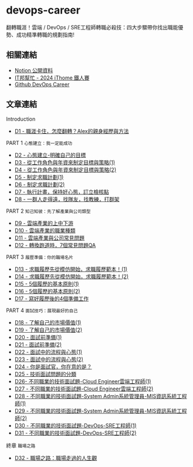 # devops-career

翻轉職涯！雲端 / DevOps / SRE工程師轉職必殺技：四大步驟帶你找出職能優勢、成功精準轉職的規劃指南!

## 相關連結

* [Notion 公開資料](https://heyurl.cc/t4nA5)
* [IT邦幫忙 - 2024 iThome 鐵人賽](https://ithelp.ithome.com.tw/users/20104919/ironman/7976)
* [Github DevOps Career](https://github.com/qwedsazxc78/devops-career/tree/main)

## 文章連結

Introduction

* [D1 - 職涯卡住，怎麼翻轉？Alex的親身經歷與方法](https://github.com/qwedsazxc78/devops-career/blob/main/docs/D1-%E8%81%B7%E6%B6%AF%E5%8D%A1%E4%BD%8F%EF%BC%8C%E6%80%8E%E9%BA%BC%E7%BF%BB%E8%BD%89%EF%BC%9FAlex%E7%9A%84%E8%A6%AA%E8%BA%AB%E7%B6%93%E6%AD%B7%E8%88%87%E6%96%B9%E6%B3%95.md)

PART 1 `心態建立：我一定能成功`

* [D2 - 心態建立-明確自己的目標](https://github.com/qwedsazxc78/devops-career/blob/main/docs/D2-%E5%BF%83%E6%85%8B%E5%BB%BA%E7%AB%8B-%E6%98%8E%E7%A2%BA%E8%87%AA%E5%B7%B1%E7%9A%84%E7%9B%AE%E6%A8%99.md)
* [D3 - 從工作角色與年資來制定目標與策略(1)](https://github.com/qwedsazxc78/devops-career/blob/main/docs/D3-%E5%BE%9E%E5%B7%A5%E4%BD%9C%E8%A7%92%E8%89%B2%E8%88%87%E5%B9%B4%E8%B3%87%E4%BE%86%E5%88%B6%E5%AE%9A%E7%9B%AE%E6%A8%99%E8%88%87%E7%AD%96%E7%95%A5(1).md)
* [D4 - 從工作角色與年資來制定目標與策略(2)](https://github.com/qwedsazxc78/devops-career/blob/main/docs/D4-%E5%BE%9E%E5%B7%A5%E4%BD%9C%E8%A7%92%E8%89%B2%E8%88%87%E5%B9%B4%E8%B3%87%E4%BE%86%E5%88%B6%E5%AE%9A%E7%9B%AE%E6%A8%99%E8%88%87%E7%AD%96%E7%95%A5(2).md)
* [D5 - 制定求職計劃(1)](https://github.com/qwedsazxc78/devops-career/blob/main/docs/D5-制定求職計劃(1).md)
* [D6 - 制定求職計劃(2)](https://github.com/qwedsazxc78/devops-career/blob/main/docs/D6-制定求職計劃(2).md)
* [D7 - 執行計畫，保持好心態，訂立檢核點](https://github.com/qwedsazxc78/devops-career/blob/main/docs/D7-%E5%9F%B7%E8%A1%8C%E8%A8%88%E7%95%AB%EF%BC%8C%E4%BF%9D%E6%8C%81%E5%A5%BD%E5%BF%83%E6%85%8B%EF%BC%8C%E8%A8%82%E7%AB%8B%E6%AA%A2%E6%A0%B8%E9%BB%9E(1).md)
* [D8 - 一群人走得遠，找隊友，找教練，打群架](https://github.com/qwedsazxc78/devops-career/blob/main/docs/D8-一群人走得遠，找隊友，找教練，打群架.md)

PART 2 `知己知彼：先了解產業與公司類型`

* [D9 - 雲端產業的上中下游](https://github.com/qwedsazxc78/devops-career/blob/main/docs/D9-雲端產業的上中下游.md)
* [D10 - 雲端產業的職業種類](https://github.com/qwedsazxc78/devops-career/blob/main/docs/D10-雲端產業的職業種類.md)
* [D11 - 雲端產業與公司常見問題](https://github.com/qwedsazxc78/devops-career/blob/main/docs/D11-雲端產業與公司常見問題.md)
* [D12 - 轉換跑道時，7個常見問題QA](https://github.com/qwedsazxc78/devops-career/blob/main/docs/D12-%E8%BD%89%E6%8F%9B%E8%B7%91%E9%81%93%E6%99%82%EF%BC%8C5%E5%80%8B%E5%B8%B8%E8%A6%8B%E5%95%8F%E9%A1%8CQA.md)

PART 3 `履歷準備：你的職場名片`

* [D13 - 求職履歷先從模仿開始，求職履歷範本！(1)](https://github.com/qwedsazxc78/devops-career/blob/main/docs/D13-求職履歷先從模仿開始，求職履歷範本！(1).md)
* [D14 - 求職履歷先從模仿開始，求職履歷範本！(2)](https://github.com/qwedsazxc78/devops-career/blob/main/docs/D14-求職履歷先從模仿開始，求職履歷範本！(2).md)
* [D15 - 5個履歷的基本原則(1)](https://github.com/qwedsazxc78/devops-career/blob/main/docs/D15-5%E5%80%8B%E5%B1%A5%E6%AD%B7%E7%9A%84%E5%9F%BA%E6%9C%AC%E5%8E%9F%E5%89%87%20(1).md)
* [D16 - 5個履歷的基本原則(2)](https://github.com/qwedsazxc78/devops-career/blob/main/docs/D16-5%E5%80%8B%E5%B1%A5%E6%AD%B7%E7%9A%84%E5%9F%BA%E6%9C%AC%E5%8E%9F%E5%89%87%20(2).md)
* [D17 - 寫好履歷後的4個準備工作](https://github.com/qwedsazxc78/devops-career/blob/main/docs/D17-寫好履歷後的4個準備工作.md)

PART 4 `面試技巧：展現最好的自己`

* [D18 - 了解自己的市場價值(1)](https://github.com/qwedsazxc78/devops-career/blob/main/docs/D18-了解自己的市場價值(1).md)
* [D19 - 了解自己的市場價值(2)](https://github.com/qwedsazxc78/devops-career/blob/main/docs/D19-了解自己的市場價值(2).md)
* [D20 - 面試前準備(1)](https://github.com/qwedsazxc78/devops-career/blob/main/docs/D20-面試前準備(1).md)
* [D21 - 面試前準備(2)](https://github.com/qwedsazxc78/devops-career/blob/main/docs/D21-面試前準備(2).md)
* [D22 - 面試中的流程與心態(1)](https://github.com/qwedsazxc78/devops-career/blob/main/docs/D22-面試中的流程與心態(1).md)
* [D23 - 面試中的流程與心態(2)](https://github.com/qwedsazxc78/devops-career/blob/main/docs/D23-面試中的流程與心態(2).md)
* [D24 - 你是面試官，你在意的是？](https://github.com/qwedsazxc78/devops-career/blob/main/docs/D24-%E4%BD%A0%E6%98%AF%E9%9D%A2%E8%A9%A6%E5%AE%98%EF%BC%8C%E4%BD%A0%E5%9C%A8%E6%84%8F%E7%9A%84%E6%98%AF%EF%BC%9F.md)
* [D25 - 技術面試問題的分類](https://github.com/qwedsazxc78/devops-career/blob/main/docs/D25-%E6%8A%80%E8%A1%93%E9%9D%A2%E8%A9%A6%E5%95%8F%E9%A1%8C%E7%9A%84%E5%88%86%E9%A1%9E.md)
* [D26-  不同職業的技術面試題-Cloud Engineer雲端工程師(1)](https://github.com/qwedsazxc78/devops-career/blob/main/docs/D26-%E4%B8%8D%E5%90%8C%E8%81%B7%E6%A5%AD%E7%9A%84%E6%8A%80%E8%A1%93%E9%9D%A2%E8%A9%A6%E9%A1%8C-Cloud%20Engineer%E9%9B%B2%E7%AB%AF%E5%B7%A5%E7%A8%8B%E5%B8%AB(1).md)
* [D27 - 不同職業的技術面試題-Cloud Engineer雲端工程師(2)](https://github.com/qwedsazxc78/devops-career/blob/main/docs/D27-%E4%B8%8D%E5%90%8C%E8%81%B7%E6%A5%AD%E7%9A%84%E6%8A%80%E8%A1%93%E9%9D%A2%E8%A9%A6%E9%A1%8C-Cloud%20Engineer%E9%9B%B2%E7%AB%AF%E5%B7%A5%E7%A8%8B%E5%B8%AB(2).md)
* [D28 - 不同職業的技術面試題-System Admin系統管理員-MIS資訊系統工程師(1)](https://github.com/qwedsazxc78/devops-career/blob/main/docs/D28-%E4%B8%8D%E5%90%8C%E8%81%B7%E6%A5%AD%E7%9A%84%E6%8A%80%E8%A1%93%E9%9D%A2%E8%A9%A6%E9%A1%8C-System%20Admin%E7%B3%BB%E7%B5%B1%E7%AE%A1%E7%90%86%E5%93%A1-MIS%E8%B3%87%E8%A8%8A%E7%B3%BB%E7%B5%B1%E5%B7%A5%E7%A8%8B%E5%B8%AB(1).md)
* [D29 - 不同職業的技術面試題-System Admin系統管理員-MIS資訊系統工程師(2)](https://github.com/qwedsazxc78/devops-career/blob/main/docs/D29-%E4%B8%8D%E5%90%8C%E8%81%B7%E6%A5%AD%E7%9A%84%E6%8A%80%E8%A1%93%E9%9D%A2%E8%A9%A6%E9%A1%8C-System%20Admin%E7%B3%BB%E7%B5%B1%E7%AE%A1%E7%90%86%E5%93%A1-MIS%E8%B3%87%E8%A8%8A%E7%B3%BB%E7%B5%B1%E5%B7%A5%E7%A8%8B%E5%B8%AB(2).md)
* [D30 - 不同職業的技術面試題-DevOps-SRE工程師(1)](https://github.com/qwedsazxc78/devops-career/blob/main/docs/D30-%E4%B8%8D%E5%90%8C%E8%81%B7%E6%A5%AD%E7%9A%84%E6%8A%80%E8%A1%93%E9%9D%A2%E8%A9%A6%E9%A1%8C-DevOps-SRE%E5%B7%A5%E7%A8%8B%E5%B8%AB(1).md)
* [D31 - 不同職業的技術面試題-DevOps-SRE工程師(2)](https://github.com/qwedsazxc78/devops-career/blob/main/docs/D31-%E4%B8%8D%E5%90%8C%E8%81%B7%E6%A5%AD%E7%9A%84%E6%8A%80%E8%A1%93%E9%9D%A2%E8%A9%A6%E9%A1%8C-DevOps-SRE%E5%B7%A5%E7%A8%8B%E5%B8%AB(2).md)

終章 `職場之路`

* [D32 - 職場之路：職場走過的人生觀](https://github.com/qwedsazxc78/devops-career/blob/main/docs/D32-%E8%81%B7%E5%A0%B4%E4%B9%8B%E8%B7%AF%EF%BC%9A%E8%81%B7%E5%A0%B4%E8%B5%B0%E9%81%8E%E7%9A%84%E4%BA%BA%E7%94%9F%E8%A7%80.md)
